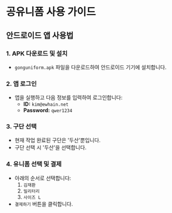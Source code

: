 # 공유니폼 사용 가이드

## 안드로이드 앱 사용법

### 1. APK 다운로드 및 설치
- `gonguniform.apk` 파일을 다운로드하여 안드로이드 기기에 설치합니다.

### 2. 앱 로그인
- 앱을 실행하고 다음 정보를 입력하여 로그인합니다:
  - **ID:** `kim@ewhain.net`
  - **Password:** `qwer1234`

### 3. 구단 선택
- 현재 작업 완료된 구단은 '두산'뿐입니다.
- 구단 선택 시 '두산'을 선택합니다.

### 4. 유니폼 선택 및 결제
- 아래의 순서로 선택합니다:
  1. `김재환`
  2. `밀리터리`
  3. `사이즈 L`
- `결제하기` 버튼을 클릭합니다.

